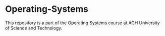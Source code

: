 # Operating-Systems
This repository is a part of the Operating Systems course at AGH University of Science and Technology.

